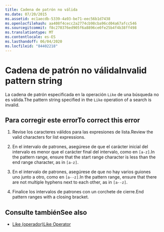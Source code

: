```yaml
---
title: Cadena de patrón no válida
ms.date: 07/20/2015
ms.assetid: ec1aecdb-5339-4a93-be71-eec56b1d7438
ms.openlocfilehash: aa408f4cecc2a2774cb98cba96cd04a67afcc546
ms.sourcegitcommit: f8c270376ed905f6a8896ce0fe25b4f4b38ff498
ms.translationtype: MT
ms.contentlocale: es-ES
ms.lasthandoff: 06/04/2020
ms.locfileid: "84402218"
---
```

# <a name="invalid-pattern-string"></a><span data-ttu-id="d34ac-102">Cadena de patrón no válida</span><span class="sxs-lookup"><span data-stu-id="d34ac-102">Invalid pattern string</span></span>
<span data-ttu-id="d34ac-103">La cadena de patrón especificada en la operación `Like` de una búsqueda no es válida.</span><span class="sxs-lookup"><span data-stu-id="d34ac-103">The pattern string specified in the `Like` operation of a search is invalid.</span></span>  
  
## <a name="to-correct-this-error"></a><span data-ttu-id="d34ac-104">Para corregir este error</span><span class="sxs-lookup"><span data-stu-id="d34ac-104">To correct this error</span></span>  
  
1. <span data-ttu-id="d34ac-105">Revise los caracteres válidos para las expresiones de lista.</span><span class="sxs-lookup"><span data-stu-id="d34ac-105">Review the valid characters for list expressions.</span></span>  
  
2. <span data-ttu-id="d34ac-106">En el intervalo de patrones, asegúrese de que el carácter inicial del intervalo es menor que el carácter final del intervalo, como en `[a-z]`.</span><span class="sxs-lookup"><span data-stu-id="d34ac-106">In the pattern range, ensure that the start range character is less than the end range character, as in `[a-z]`.</span></span>  
  
3. <span data-ttu-id="d34ac-107">En el intervalo de patrones, asegúrese de que no hay varios guiones uno junto a otro, como en `[a--z]`.</span><span class="sxs-lookup"><span data-stu-id="d34ac-107">In the pattern range, ensure that there are not multiple hyphens next to each other, as in `[a--z]`.</span></span>  
  
4. <span data-ttu-id="d34ac-108">Finalice los intervalos de patrones con un corchete de cierre.</span><span class="sxs-lookup"><span data-stu-id="d34ac-108">End pattern ranges with a closing bracket.</span></span>  
  
## <a name="see-also"></a><span data-ttu-id="d34ac-109">Consulte también</span><span class="sxs-lookup"><span data-stu-id="d34ac-109">See also</span></span>

- [<span data-ttu-id="d34ac-110">Like (operador)</span><span class="sxs-lookup"><span data-stu-id="d34ac-110">Like Operator</span></span>](../language-reference/operators/like-operator.md)

